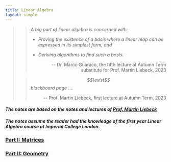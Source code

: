 ```yaml
---
title: Linear Algebra
layout: simple
---
```


>
>> *A big part of linear algebra is concerned with:*
>>
>> - *Proving the existence of a basis where a linear map can be expressed in its simplest form, and*
>>
>> - *Deriving algorithms to find such a basis.*
>>
>><p align="right">-- Dr. Marco Guaraco, the fifth lecture at Autumn Term substitute for Prof. Martin Liebeck, 2023</p>
>
>>*$$\exist$$ blackboard page* ....
>>
>><p align="right">-- Prof. Martin Liebeck, first lecture at Autumn Term, 2023</p>

#### *The notes are based on the notes and lectures of [Prof. Martin Liebeck](https://www.ma.ic.ac.uk/~mwl/)*

#### *The notes assume the reader had the knowledge of the first year Linear Algebra course at Imperial College London.*

### [Part I: Matrices](/study/Imperial_mathematics/year_2/Linear_Algebra_and_Numerical_Analysis/Part_I/main)

### [Part II: Geometry](/study/Imperial_mathematics/year_2/Linear_Algebra_and_Numerical_Analysis/Part_II/main)
